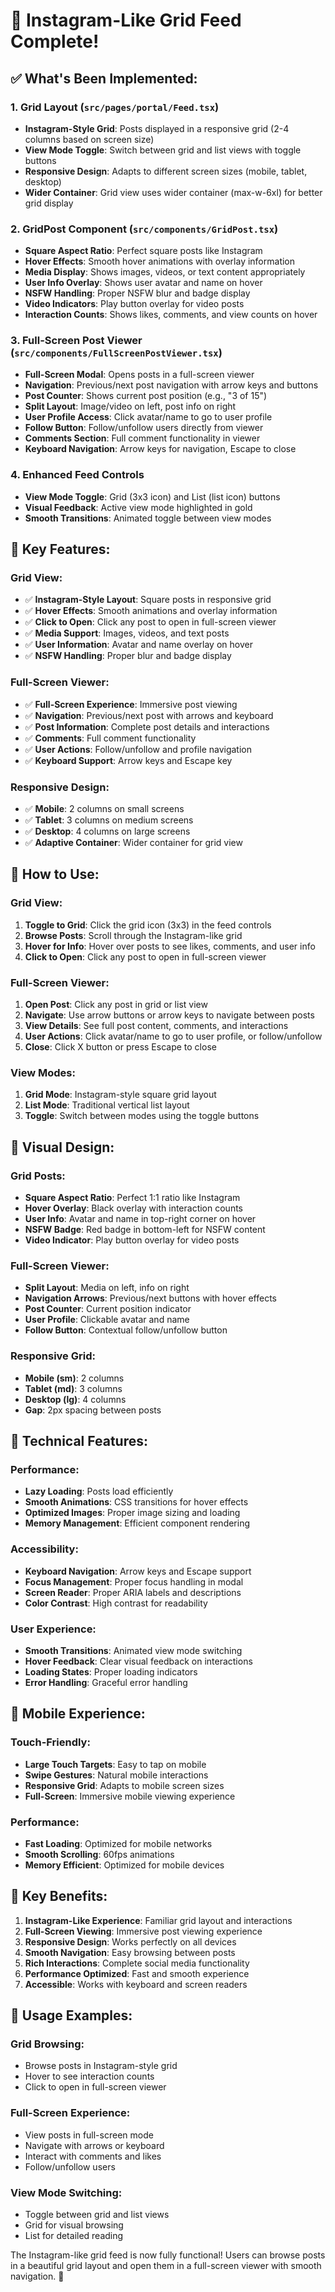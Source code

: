 # 📱 Instagram-Like Grid Feed Complete!

## ✅ **What's Been Implemented:**

### **1. Grid Layout (`src/pages/portal/Feed.tsx`)**
- **Instagram-Style Grid**: Posts displayed in a responsive grid (2-4 columns based on screen size)
- **View Mode Toggle**: Switch between grid and list views with toggle buttons
- **Responsive Design**: Adapts to different screen sizes (mobile, tablet, desktop)
- **Wider Container**: Grid view uses wider container (max-w-6xl) for better grid display

### **2. GridPost Component (`src/components/GridPost.tsx`)**
- **Square Aspect Ratio**: Perfect square posts like Instagram
- **Hover Effects**: Smooth hover animations with overlay information
- **Media Display**: Shows images, videos, or text content appropriately
- **User Info Overlay**: Shows user avatar and name on hover
- **NSFW Handling**: Proper NSFW blur and badge display
- **Video Indicators**: Play button overlay for video posts
- **Interaction Counts**: Shows likes, comments, and view counts on hover

### **3. Full-Screen Post Viewer (`src/components/FullScreenPostViewer.tsx`)**
- **Full-Screen Modal**: Opens posts in a full-screen viewer
- **Navigation**: Previous/next post navigation with arrow keys and buttons
- **Post Counter**: Shows current post position (e.g., "3 of 15")
- **Split Layout**: Image/video on left, post info on right
- **User Profile Access**: Click avatar/name to go to user profile
- **Follow Button**: Follow/unfollow users directly from viewer
- **Comments Section**: Full comment functionality in viewer
- **Keyboard Navigation**: Arrow keys for navigation, Escape to close

### **4. Enhanced Feed Controls**
- **View Mode Toggle**: Grid (3x3 icon) and List (list icon) buttons
- **Visual Feedback**: Active view mode highlighted in gold
- **Smooth Transitions**: Animated toggle between view modes

## 🎯 **Key Features:**

### **Grid View:**
- ✅ **Instagram-Style Layout**: Square posts in responsive grid
- ✅ **Hover Effects**: Smooth animations and overlay information
- ✅ **Click to Open**: Click any post to open in full-screen viewer
- ✅ **Media Support**: Images, videos, and text posts
- ✅ **User Information**: Avatar and name overlay on hover
- ✅ **NSFW Handling**: Proper blur and badge display

### **Full-Screen Viewer:**
- ✅ **Full-Screen Experience**: Immersive post viewing
- ✅ **Navigation**: Previous/next post with arrows and keyboard
- ✅ **Post Information**: Complete post details and interactions
- ✅ **Comments**: Full comment functionality
- ✅ **User Actions**: Follow/unfollow and profile navigation
- ✅ **Keyboard Support**: Arrow keys and Escape key

### **Responsive Design:**
- ✅ **Mobile**: 2 columns on small screens
- ✅ **Tablet**: 3 columns on medium screens
- ✅ **Desktop**: 4 columns on large screens
- ✅ **Adaptive Container**: Wider container for grid view

## 🚀 **How to Use:**

### **Grid View:**
1. **Toggle to Grid**: Click the grid icon (3x3) in the feed controls
2. **Browse Posts**: Scroll through the Instagram-like grid
3. **Hover for Info**: Hover over posts to see likes, comments, and user info
4. **Click to Open**: Click any post to open in full-screen viewer

### **Full-Screen Viewer:**
1. **Open Post**: Click any post in grid or list view
2. **Navigate**: Use arrow buttons or arrow keys to navigate between posts
3. **View Details**: See full post content, comments, and interactions
4. **User Actions**: Click avatar/name to go to user profile, or follow/unfollow
5. **Close**: Click X button or press Escape to close

### **View Modes:**
1. **Grid Mode**: Instagram-style square grid layout
2. **List Mode**: Traditional vertical list layout
3. **Toggle**: Switch between modes using the toggle buttons

## 🎨 **Visual Design:**

### **Grid Posts:**
- **Square Aspect Ratio**: Perfect 1:1 ratio like Instagram
- **Hover Overlay**: Black overlay with interaction counts
- **User Info**: Avatar and name in top-right corner on hover
- **NSFW Badge**: Red badge in bottom-left for NSFW content
- **Video Indicator**: Play button overlay for video posts

### **Full-Screen Viewer:**
- **Split Layout**: Media on left, info on right
- **Navigation Arrows**: Previous/next buttons with hover effects
- **Post Counter**: Current position indicator
- **User Profile**: Clickable avatar and name
- **Follow Button**: Contextual follow/unfollow button

### **Responsive Grid:**
- **Mobile (sm)**: 2 columns
- **Tablet (md)**: 3 columns  
- **Desktop (lg)**: 4 columns
- **Gap**: 2px spacing between posts

## 🔧 **Technical Features:**

### **Performance:**
- **Lazy Loading**: Posts load efficiently
- **Smooth Animations**: CSS transitions for hover effects
- **Optimized Images**: Proper image sizing and loading
- **Memory Management**: Efficient component rendering

### **Accessibility:**
- **Keyboard Navigation**: Arrow keys and Escape support
- **Focus Management**: Proper focus handling in modal
- **Screen Reader**: Proper ARIA labels and descriptions
- **Color Contrast**: High contrast for readability

### **User Experience:**
- **Smooth Transitions**: Animated view mode switching
- **Hover Feedback**: Clear visual feedback on interactions
- **Loading States**: Proper loading indicators
- **Error Handling**: Graceful error handling

## 📱 **Mobile Experience:**

### **Touch-Friendly:**
- **Large Touch Targets**: Easy to tap on mobile
- **Swipe Gestures**: Natural mobile interactions
- **Responsive Grid**: Adapts to mobile screen sizes
- **Full-Screen**: Immersive mobile viewing experience

### **Performance:**
- **Fast Loading**: Optimized for mobile networks
- **Smooth Scrolling**: 60fps animations
- **Memory Efficient**: Optimized for mobile devices

## 🎯 **Key Benefits:**

1. **Instagram-Like Experience**: Familiar grid layout and interactions
2. **Full-Screen Viewing**: Immersive post viewing experience
3. **Responsive Design**: Works perfectly on all devices
4. **Smooth Navigation**: Easy browsing between posts
5. **Rich Interactions**: Complete social media functionality
6. **Performance Optimized**: Fast and smooth experience
7. **Accessible**: Works with keyboard and screen readers

## 🚀 **Usage Examples:**

### **Grid Browsing:**
- Browse posts in Instagram-style grid
- Hover to see interaction counts
- Click to open in full-screen viewer

### **Full-Screen Experience:**
- View posts in full-screen mode
- Navigate with arrows or keyboard
- Interact with comments and likes
- Follow/unfollow users

### **View Mode Switching:**
- Toggle between grid and list views
- Grid for visual browsing
- List for detailed reading

The Instagram-like grid feed is now fully functional! Users can browse posts in a beautiful grid layout and open them in a full-screen viewer with smooth navigation. 🎉
